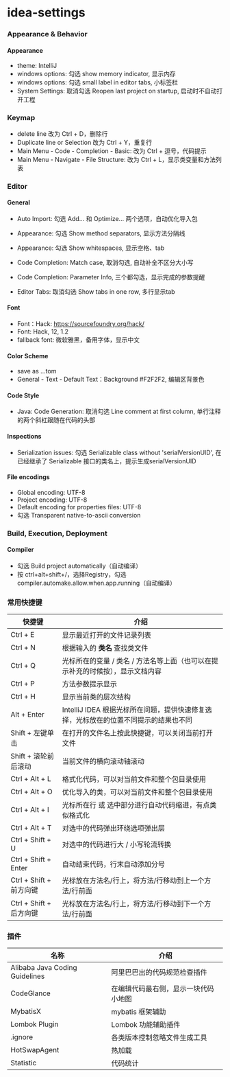 # idea-settings
### Appearance & Behavior

#### Appearance

- theme: IntelliJ
- windows options: 勾选 show memory indicator, 显示内存
- windows options: 勾选 small label in editor tabs, 小标签栏
- System Settings: 取消勾选 Reopen last project on startup, 启动时不自动打开工程

### Keymap

- delete line 改为 Ctrl + D，删除行
- Duplicate line or Selection 改为 Ctrl + Y，重复行
- Main Menu - Code - Completion - Basic: 改为 Ctrl + 逗号，代码提示
- Main Menu - Navigate - File Structure: 改为 Ctrl + L，显示类变量和方法列表

### Editor

#### General

- Auto Import: 勾选 Add... 和 Optimize... 两个选项，自动优化导入包
- Appearance: 勾选 Show method separators, 显示方法分隔线
- Appearance: 勾选 Show whitespaces, 显示空格、tab

- Code Completion: Match case, 取消勾选, 自动补全不区分大小写
- Code Completion: Parameter Info, 三个都勾选，显示完成的参数提醒
- Editor Tabs: 取消勾选 Show tabs in one row, 多行显示tab

#### Font

- Font：Hack: https://sourcefoundry.org/hack/
- Font: Hack, 12, 1.2
- fallback font: 微软雅黑，备用字体，显示中文

#### Color Scheme

- save as ...tom
- General - Text - Default Text：Background #F2F2F2, 编辑区背景色

#### Code Style

- Java: Code Generation: 取消勾选 Line comment at first column, 单行注释的两个斜杠跟随在代码的头部

#### Inspections

- Serialization issues: 勾选 Serializable class without 'serialVersionUID', 在已经继承了 Serializable 接口的类名上，提示生成serialVersionUID

#### File encodings

- Global encoding: UTF-8
- Project encoding: UTF-8
- Default encoding for properties files: UTF-8
- 勾选 Transparent native-to-ascii conversion

### Build, Execution, Deployment

#### Compiler

- 勾选 Build project automatically（自动编译）
- 按 ctrl+alt+shift+/，选择Registry，勾选 compiler.automake.allow.when.app.running（自动编译）

### 常用快捷键

| 快捷键           | 介绍                                                         |
| ----- | ------------------------------------------------------------ |
| Ctrl + E         | 显示最近打开的文件记录列表                                   |
| Ctrl + N         | 根据输入的 **类名** 查找类文件                               |
| Ctrl + Q         | 光标所在的变量 / 类名 / 方法名等上面（也可以在提示补充的时候按），显示文档内容 |
| Ctrl + P         | 方法参数提示显示                                             |
| Ctrl + H         | 显示当前类的层次结构                                         |
| Alt + Enter      | IntelliJ IDEA 根据光标所在问题，提供快速修复选择，光标放在的位置不同提示的结果也不同 |
| Shift + 左键单击 | 在打开的文件名上按此快捷键，可以关闭当前打开文件             |
| Shift + 滚轮前后滚动 | 当前文件的横向滚动轴滚动 |
| Ctrl + Alt + L | 格式化代码，可以对当前文件和整个包目录使用 |
| Ctrl + Alt + O | 优化导入的类，可以对当前文件和整个包目录使用 |
| Ctrl + Alt + I | 光标所在行 或 选中部分进行自动代码缩进，有点类似格式化 |
| Ctrl + Alt + T | 对选中的代码弹出环绕选项弹出层 |
| Ctrl + Shift + U | 对选中的代码进行大 / 小写轮流转换 |
| Ctrl + Shift + Enter | 自动结束代码，行末自动添加分号 |
| Ctrl + Shift + 前方向键 | 光标放在方法名/行上，将方法/行移动到上一个方法/行前面 |
| Ctrl + Shift + 后方向键 | 光标放在方法名/行上，将方法/行移动到下一个方法/行前面 |

### 插件

| 名称                           | 介绍                                 |
| ------------------------------ | ------------------------------------ |
| Alibaba Java Coding Guidelines | 阿里巴巴出的代码规范检查插件         |
| CodeGlance                     | 在编辑代码最右侧，显示一块代码小地图 |
| MybatisX                       | mybatis 框架辅助                     |
| Lombok Plugin                  | Lombok 功能辅助插件                  |
| .ignore                        | 各类版本控制忽略文件生成工具         |
| HotSwapAgent                   | 热加载                               |
| Statistic                      | 代码统计                             |

